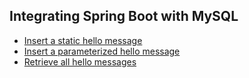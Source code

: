 ## Integrating Spring Boot with MySQL
* [Insert a static hello message](http://cs5200-spring2018-mangotra.us-east-2.elasticbeanstalk.com/api/hello/insert)
* [Insert a parameterized hello message](http://cs5200-spring2018-mangotra.us-east-2.elasticbeanstalk.com/api/hello/insert/Testing)
* [Retrieve all hello messages](http://cs5200-spring2018-mangotra.us-east-2.elasticbeanstalk.com/api/hello/select/all)
